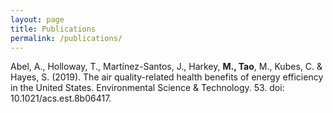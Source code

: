 ```yaml
---
layout: page
title: Publications
permalink: /publications/
---
```

<p>
  
Abel, A., Holloway, T., Martínez-Santos, J., Harkey, **M., Tao**, M., Kubes, C. & Hayes, S. (2019). The air quality-related health benefits of energy efficiency in the United States. Environmental Science & Technology. 53. doi: 10.1021/acs.est.8b06417.  


